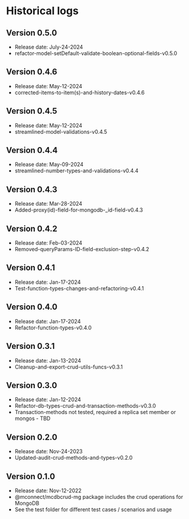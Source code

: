 # Historical logs

## Version 0.5.0

- Release date: July-24-2024
- refactor-model-setDefault-validate-boolean-optional-fields-v0.5.0

## Version 0.4.6

- Release date: May-12-2024
- corrected-items-to-item(s)-and-history-dates-v0.4.6

## Version 0.4.5

- Release date: May-12-2024
- streamlined-model-validations-v0.4.5

## Version 0.4.4

- Release date: May-09-2024
- streamlined-number-types-and-validations-v0.4.4

## Version 0.4.3

- Release date: Mar-28-2024
- Added-proxy(id)-field-for-mongodb-_id-field-v0.4.3

## Version 0.4.2

- Release date: Feb-03-2024
- Removed-queryParams-ID-field-exclusion-step-v0.4.2

## Version 0.4.1

- Release date: Jan-17-2024
- Test-function-types-changes-and-refactoring-v0.4.1

## Version 0.4.0

- Release date: Jan-17-2024
- Refactor-function-types-v0.4.0

## Version 0.3.1

- Release date: Jan-13-2024
- Cleanup-and-export-crud-utils-funcs-v0.3.1

## Version 0.3.0

- Release date: Jan-12-2024
- Refactor-db-types-crud-and-transaction-methods-v0.3.0
- Transaction-methods not tested, required a replica set member or mongos - TBD

## Version 0.2.0

- Release date: Nov-24-2023
- Updated-audit-crud-methods-and-types-v0.2.0

## Version 0.1.0

- Release date: Nov-12-2022
- @mconnect/mcdbcrud-mg package includes the crud operations for MongoDB
- See the test folder for different test cases / scenarios and usage
